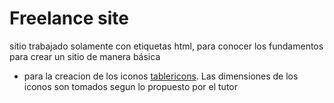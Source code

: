 # Freelance site

sitio trabajado solamente con etiquetas html, para conocer los fundamentos para crear un sitio de manera básica

- para la creacion de los iconos [tablericons](https://tablericons.com/). Las dimensiones de los iconos son tomados segun lo propuesto por el tutor

